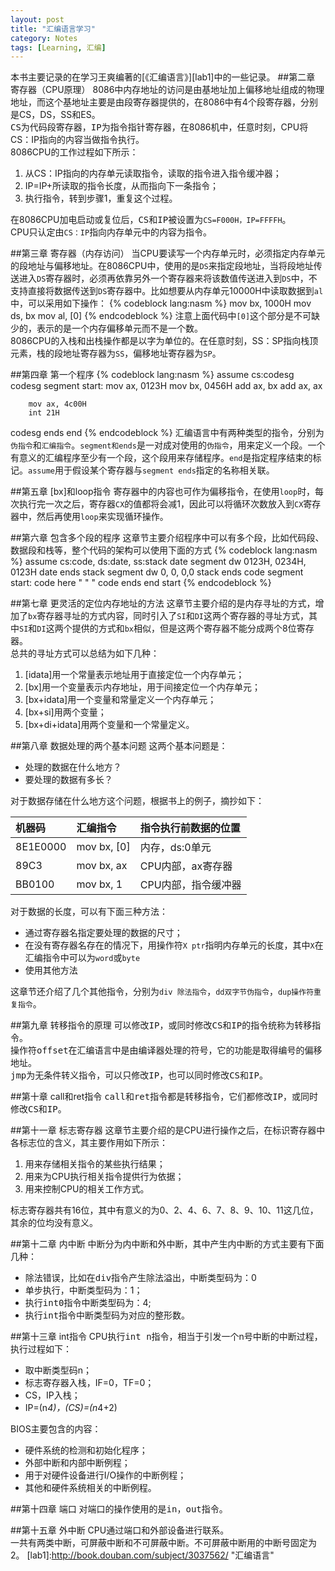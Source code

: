 ```yaml
---
layout: post
title: "汇编语言学习"
category: Notes
tags: [Learning, 汇编]
---
```

本书主要记录的在学习王爽编著的[《汇编语言》][lab1]中的一些记录。
##第二章 寄存器（CPU原理）
8086中内存地址的访问是由基地址加上偏移地址组成的物理地址，而这个基地址主要是由段寄存器提供的，在8086中有4个段寄存器，分别是CS，DS，SS和ES。  
<kbd>CS</kbd>为代码段寄存器，<kbd>IP</kbd>为指令指针寄存器，在8086机中，任意时刻，CPU将CS：IP指向的内容当做指令执行。  
8086CPU的工作过程如下所示：    

1. 从CS：IP指向的内存单元读取指令，读取的指令进入指令缓冲器；
2. IP=IP+所读取的指令长度，从而指向下一条指令；
3. 执行指令，转到步骤1，重复这个过程。

在8086CPU加电启动或复位后，<kbd>CS</kbd>和<kbd>IP</kbd>被设置为`CS=F000H，IP=FFFFH`。  
CPU只认定由`CS：IP`指向内存单元中的内容为指令。  

##第三章 寄存器（内存访问）
当CPU要读写一个内存单元时，必须指定内存单元的段地址与偏移地址。在8086CPU中，使用的是`DS`来指定段地址，当将段地址传送进入`DS`寄存器时，必须再依靠另外一个寄存器来将该数值传送进入到`DS`中，不支持直接将数据传送到`DS`寄存器中。比如想要从内存单元10000H中读取数据到`al`中，可以采用如下操作：
{% codeblock lang:nasm %}
mov bx, 1000H
mov ds, bx
mov al, [0]
{% endcodeblock %}
注意上面代码中`[0]`这个部分是不可缺少的，表示的是一个内存偏移单元而不是一个数。  
8086CPU的入栈和出栈操作都是以字为单位的。在任意时刻，SS：SP指向栈顶元素，栈的段地址寄存器为`SS`，偏移地址寄存器为`SP`。

##第四章 第一个程序
{% codeblock lang:nasm %}
assume cs:codesg
codesg segment
start:  mov ax, 0123H
        mov bx, 0456H
        add ax, bx
        add ax, ax

        mov ax, 4c00H
        int 21H

codesg ends
end
{% endcodeblock %}
汇编语言中有两种类型的指令，分别为`伪指令`和`汇编指令`。`segment和ends`是一对成对使用的`伪指令`，用来定义一个段。一个有意义的汇编程序至少有一个段，这个段用来存储程序。`end`是指定程序结束的标记。`assume`用于假设某个寄存器与`segment ends`指定的名称相关联。

##第五章 [bx]和loop指令
寄存器中的内容也可作为偏移指令，在使用`loop`时，每次执行完一次之后，寄存器`CX`的值都将会减1，因此可以将循环次数放入到`CX`寄存器中，然后再使用`loop`来实现循环操作。

##第六章 包含多个段的程序
这章节主要介绍程序中可以有多个段，比如代码段、数据段和栈等，整个代码的架构可以使用下面的方式
{% codeblock lang:nasm %}
assume cs:code, ds:date, ss:stack
date segment
    dw 0123H, 0234H, 0123H
date ends
stack segment
    dw 0, 0, 0,0
stack ends
code segment
start:  code here
        "
        "
        "
code ends
end start
{% endcodeblock %}

##第七章 更灵活的定位内存地址的方法
这章节主要介绍的是内存寻址的方式，增加了`bx`寄存器寻址的方式内容，同时引入了`SI`和`DI`这两个寄存器的寻址方式，其中`SI`和`DI`这两个提供的方式和`bx`相似，但是这两个寄存器不能分成两个8位寄存器。  
总共的寻址方式可以总结为如下几种：  

1. [idata]用一个常量表示地址用于直接定位一个内存单元；
2. [bx]用一个变量表示内存地址，用于间接定位一个内存单元；
3. [bx+idata]用一个变量和常量定义一个内存单元；
4. [bx+si]用两个变量；
5. [bx+di+idata]用两个变量和一个常量定义。

##第八章 数据处理的两个基本问题
这两个基本问题是：

* 处理的数据在什么地方？
* 要处理的数据有多长？

对于数据存储在什么地方这个问题，根据书上的例子，摘抄如下：

|机器码     |汇编指令           |指令执行前数据的位置
|:----------|:------------------|:------------------------|
|8E1E0000   |mov bx, [0]        |内存，ds:0单元
|89C3       |mov bx, ax         |CPU内部，ax寄存器
|BB0100     |mov bx, 1          |CPU内部，指令缓冲器

对于数据的长度，可以有下面三种方法：

* 通过寄存器名指定要处理的数据的尺寸；
* 在没有寄存器名存在的情况下，用操作符`X ptr`指明内存单元的长度，其中`X`在汇编指令中可以为`word`或`byte`
* 使用其他方法

这章节还介绍了几个其他指令，分别为`div 除法指令`，`dd双字节伪指令`，`dup操作符重复指令`。

##第九章 转移指令的原理
可以修改<kbd>IP</kbd>，或同时修改<kbd>CS</kbd>和<kbd>IP</kbd>的指令统称为转移指令。  
操作符<kbd>offset</kbd>在汇编语言中是由编译器处理的符号，它的功能是取得编号的偏移地址。  
<kbd>jmp</kbd>为无条件转义指令，可以只修改<kbd>IP</kbd>，也可以同时修改<kbd>CS和IP</kbd>。

##第十章 call和ret指令
<kbd>call</kbd>和<kbd>ret</kbd>指令都是转移指令，它们都修改<kbd>IP</kbd>，或同时修改<kbd>CS</kbd>和<kbd>IP</kbd>。

##第十一章 标志寄存器
这章节主要介绍的是CPU进行操作之后，在标识寄存器中各标志位的含义，其主要作用如下所示：

1. 用来存储相关指令的某些执行结果；
2. 用来为CPU执行相关指令提供行为依据；
3. 用来控制CPU的相关工作方式。

标志寄存器共有16位，其中有意义的为0、2、4、6、7、8、9、10、11这几位，其余的位均没有意义。

##第十二章 内中断
中断分为内中断和外中断，其中产生内中断的方式主要有下面几种：

* 除法错误，比如在<kbd>div指令</kbd>产生除法溢出，中断类型码为：0
* 单步执行，中断类型码为：1；
* 执行<kbd>int0指令</kbd>中断类型码为：4;
* 执行<kbd>int指令</kbd>中断类型码为对应的整形数。

##第十三章 int指令
CPU执行<kbd>int n</kbd>指令，相当于引发一个n号中断的中断过程，执行过程如下：

* 取中断类型码n；
* 标志寄存器入栈，IF=0，TF=0；
* CS，IP入栈；
* IP=(n*4)，(CS)=(n*4+2)

BIOS主要包含的内容：  

* 硬件系统的检测和初始化程序；
* 外部中断和内部中断例程；
* 用于对硬件设备进行I/O操作的中断例程；
* 其他和硬件系统相关的中断例程。

##第十四章 端口
对端口的操作使用的是<kbd>in</kbd>，<kbd>out</kbd>指令。

##第十五章 外中断
CPU通过端口和外部设备进行联系。  
一共有两类中断，<kbd>可屏蔽中断</kbd>和<kbd>不可屏蔽中断</kbd>。不可屏蔽中断用的中断号固定为2。
[lab1]:http://book.douban.com/subject/3037562/ "汇编语言"
